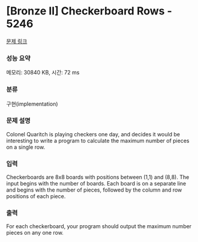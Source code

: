# [Bronze II] Checkerboard Rows - 5246 

[문제 링크](https://www.acmicpc.net/problem/5246) 

### 성능 요약

메모리: 30840 KB, 시간: 72 ms

### 분류

구현(implementation)

### 문제 설명

<p>Colonel Quaritch is playing checkers one day, and decides it would be interesting to write a program to calculate the maximum number of pieces on a single row.</p>

### 입력 

 <p>Checkerboards are 8x8 boards with positions between (1,1) and (8,8). The input begins with the number of boards. Each board is on a separate line and begins with the number of pieces, followed by the column and row positions of each piece.</p>

### 출력 

 <p>For each checkerboard, your program should output the maximum number pieces on any one row.</p>

